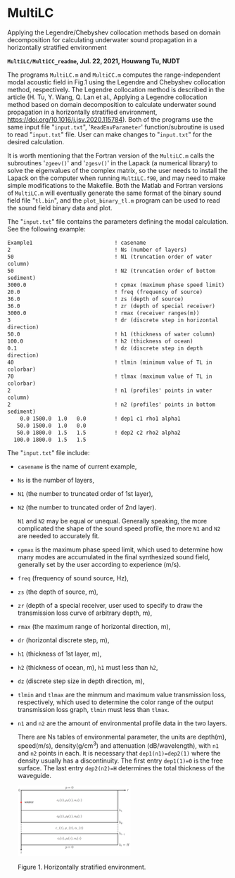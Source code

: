 # MultiLC
Applying the Legendre/Chebyshev collocation methods based on domain decomposition for calculating underwater sound propagation in a horizontally stratified environment

**`MultiLC/MultiCC_readme`, Jul. 22, 2021, Houwang Tu, NUDT**

The programs `MultiLC.m` and `MultiCC.m` computes the range-independent modal acoustic field in
Fig.1 using the Legendre and Chebyshev collocation method, respectively. The Legendre 
collocation method is described in the article (H. Tu, Y. Wang, Q. Lan et al., Applying a Legendre 
collocation method based on domain decomposition to calculate underwater sound propagation in a 
horizontally stratified environment, https://doi.org/10.1016/j.jsv.2020.115784). Both of the programs
use the same input file "`input.txt`", '`ReadEnvParameter`' function/subroutine is used
to read "`input.txt`" file. User can make changes to "`input.txt`" for the desired calculation. 

It is worth mentioning that the Fortran version of the `MultiLC.m` calls the subroutines '`zgeev()`' 
and '`zgesv()`' in the Lapack (a numerical library) to solve the eigenvalues of the complex matrix, 
so the user needs to install the Lapack on the computer when running `MultiLC.f90`, and
may need to make simple modifications to the Makefile. Both the Matlab
and Fortran versions of `MultiLC.m` will eventually generate the same
format of the binary sound field file "`tl.bin`", and the
`plot_binary_tl.m` program can be used to read the sound field binary
data and plot.

The "`input.txt`" file contains the parameters defining the modal
calculation. See the following example:

```
Example1                          ! casename
2                                 ! Ns (number of layers)
50                                ! N1 (truncation order of water column)
50                                ! N2 (truncation order of bottom sediment)
3000.0                            ! cpmax (maximum phase speed limit)
20.0                              ! freq (frequency of source)
36.0                              ! zs (depth of source)
36.0                              ! zr (depth of special receiver)
3000.0                            ! rmax (receiver ranges(m))
3                                 ! dr (discrete step in horizontal direction)
50.0                              ! h1 (thickness of water column)
100.0                             ! h2 (thickness of ocean)
0.1                               ! dz (discrete step in depth direction)
40                                ! tlmin (minimum value of TL in colorbar)
70                                ! tlmax (maximum value of TL in colorbar)
2                                 ! n1 (profiles' points in water column)
2                                 ! n2 (profiles' points in bottom sediment)
    0.0 1500.0  1.0   0.0         ! dep1 c1 rho1 alpha1
   50.0 1500.0  1.0   0.0
   50.0 1800.0  1.5   1.5         ! dep2 c2 rho2 alpha2
  100.0 1800.0  1.5   1.5

```

The "`input.txt`" file include:

* `casename` is the name of current example,

* `Ns` is the number of layers,

* `N1` (the number to truncated order of 1st layer), 

* `N2` (the number to truncated order of 2nd layer). 

  `N1` and `N2` may be equal or unequal. Generally speaking, the
  more complicated the shape of the sound speed profile, the more `N1` and
  `N2` are needed to accurately fit.

* `cpmax` is the maximum phase speed limit, which used to determine how many
  modes are accumulated in the final synthesized sound field, generally
  set by the user according to experience (m/s). 

* `freq` (frequency of sound source, Hz), 

* `zs` (the depth of source, m), 

* `zr` (depth of a special receiver, user used to specify to draw the transmission loss curve of
  arbitrary depth, m), 

* `rmax` (the maximum range of horizontal direction,
  m), 

* `dr` (horizontal discrete step, m),

* `h1` (thickness of 1st layer, m),

* `h2` (thickness of ocean, m), `h1` must less than `h2`, 

* `dz` (discrete step size in depth direction, m),

* `tlmin`
  and `tlmax` are the minmum and maximum value transmission loss,
  respectively, which used to determine the color range of the output
  transmission loss graph, `tlmin` must less than `tlmax`.

* `n1` and `n2` are the amount of environmental profile data in the two layers. 

  There are Ns tables of environmental parameter, the units are depth(m), speed(m/s),
  density(g/cm$^3$) and attenuation (dB/wavelength), with `n1` and `n2`
  points in each. It is necessary that `dep1(n1)=dep2(1)` where the
  density usually has a discontinuity. The first entry `dep1(1)=0` is the
  free surface. The last entry `dep2(n2)=H` determines the total thickness
  of the waveguide. 

  <img src="env.png" style="zoom:25%;" />

  Figure 1. Horizontally stratified environment.
